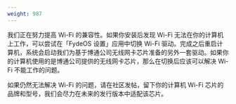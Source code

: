 ```yaml
---
weight: 987
---
```

我们正在努力提高 Wi-Fi 的兼容性。如果你安装后发现 Wi-Fi 无法在你的计算机上工作，可以尝试在「FydeOS 设置」应用中切换 Wi-Fi 驱动。完成之后重启计算机，系统会启动我们为基于博通公司无线网卡芯片准备的另外一套驱动。如果你的计算机使用的是博通公司提供的无线网卡芯片，那么在切换后应该可以解决 Wi-Fi 不能工作的问题。

如果仍然无法解决 Wi-Fi 的问题，请在社区发帖，留下你的计算机 Wi-Fi 芯片的品牌和型号，我们会尽力在未来的发行版本中适配该芯片。